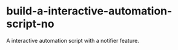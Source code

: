 # build-a-interactive-automation-script-no
A interactive automation script with a notifier feature.
